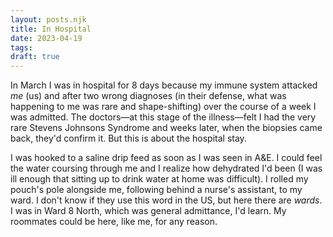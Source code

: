 ```yaml
---
layout: posts.njk
title: In Hospital
date: 2023-04-19
tags:
draft: true
---
```


In March I was in hospital for 8 days because my immune system attacked _me_ (us) and after two wrong diagnoses (in their defense, what was happening to me was rare and shape-shifting) over the course of a week I was admitted. The doctors—at this stage of the illness—felt I had the very rare Stevens Johnsons Syndrome and weeks later, when the biopsies came back, they'd confirm it. But this is about the hospital stay. 

I was hooked to a saline drip feed as soon as I was seen in A&E. I could feel the water coursing through me and I realize how dehydrated I'd been (I was ill enough that sitting up to drink water at home was difficult). I rolled my pouch's pole alongside me, following behind a nurse's assistant, to my ward. I don't know if they use this word in the US, but here there are _wards_. I was in Ward 8 North, which was general admittance, I'd learn. My roommates could be here, like me, for any reason. 






